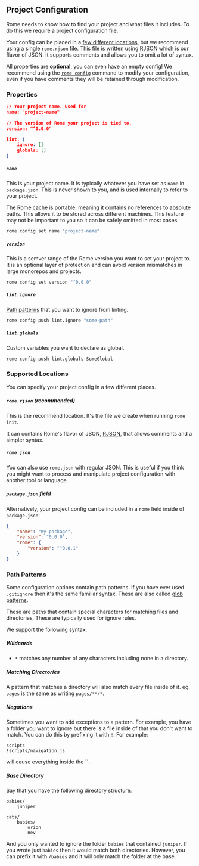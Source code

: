 ## Project Configuration

Rome needs to know how to find your project and what files it includes. To do this we require a project configuration file.

Your config can be placed in a [few different locations](#supported-locations), but we recommend using a single `rome.rjson` file. This file is written using [RJSON](/docs/rjson) which is our flavor of JSON. It supports comments and allows you to omit a lot of syntax.

All properties are **optional**, you can even have an empty config! We recommend using the [`rome config`](/docs/cli/commands/config) command to modify your configuration, even if you have comments they will be retained through modification.

### Properties

```json
// Your project name. Used for
name: "project-name"

// The version of Rome your project is tied to.
version: "^0.0.0"

lint: {
	ignore: []
	globals: []
}
```

##### `name`

This is your project name. It is typically whatever you have set as `name` in `package.json`. This is never shown to you, and is used internally to refer to your project.

The Rome cache is portable, meaning it contains no references to absolute paths. This allows it to be stored across different machines. This feature may not be important to you so it can be safely omitted in most cases.

```bash
rome config set name "project-name"
```

##### `version`

This is a semver range of the Rome version you want to set your project to. It is an optional layer of protection and can avoid version mismatches in large monorepos and projects.

```bash
rome config set version "^0.0.0"
```

##### `lint.ignore`

[Path patterns](#path-patterns) that you want to ignore from linting.

```bash
rome config push lint.ignore "some-path"
```

##### `lint.globals`

Custom variables you want to declare as global.

```bash
rome config push lint.globals SomeGlobal
```

### Supported Locations

You can specify your project config in a few different places.

##### `rome.rjson` (recommended)

This is the recommend location. It's the file we create when running `rome init`.

It can contains Rome's flavor of JSON, [RJSON](/docs/rjson), that allows comments and a simpler syntax.

##### `rome.json`

You can also use `rome.json` with regular JSON. This is useful if you think you might want to process and manipulate project configuration with another tool or language.

##### `package.json` field

Alternatively, your project config can be included in a `rome` field inside of `package.json`:

```json
{
	"name": "my-package",
	"version": "0.0.0",
	"rome": {
		"version": "^0.0.1"
	}
}
```

### Path Patterns

Some configuration options contain path patterns. If you have ever used `.gitignore` then it's the same familiar syntax. These are also called [glob patterns](https://en.wikipedia.org/wiki/Glob_(programming)).

These are paths that contain special characters for matching files and directories. These are typically used for ignore rules.

We support the following syntax:

##### Wildcards

 - `*` matches any number of any characters including none in a directory.

##### Matching Directories

A pattern that matches a directory will also match every file inside of it. eg. `pages` is the same as writing `pages/**/*`.

##### Negations

Sometimes you want to add exceptions to a pattern. For example, you have a folder you want to ignore but there is a file inside of that you don't want to match. You can do this by prefixing it with `!`. For example:

```text
scripts
!scripts/navigation.js
```

will cause everything inside the ``.

##### Base Directory

Say that you have the following directory structure:

```text
babies/
	juniper

cats/
	babies/
		orion
		nev
```

And you only wanted to ignore the folder `babies` that contained `juniper`. If you wrote just `babies` then it would match both directories. However, you can prefix it with `/babies` and it will only match the folder at the base.
